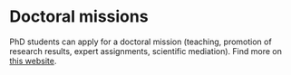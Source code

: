 # Doctoral missions

PhD students can apply for a doctoral mission (teaching, promotion of research results, expert assignments, scientific mediation). Find more on [this website](https://missionsdoctorales.sorbonne-universite.fr/).